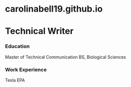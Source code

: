 # carolinabell19.github.io
# Technical Writer
### Education
Master of Technical Communication
BS, Biological Sciences

### Work Experience
Tesla
EPA
